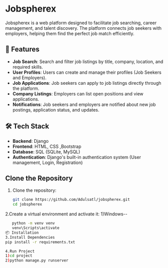 # Jobspherex

Jobspherex is a web platform designed to facilitate job searching, career management, and talent discovery. The platform connects job seekers with employers, helping them find the perfect job match efficiently.

## 🚀 Features

- **Job Search**: Search and filter job listings by title, company, location, and required skills.
- **User Profiles**: Users can create and manage their profiles (Job Seekers and Employers).
- **Job Applications**: Job seekers can apply to job listings directly through the platform.
- **Company Listings**: Employers can list open positions and view applications.
- **Notifications**: Job seekers and employers are notified about new job postings, application status, and updates.

## 🛠️ Tech Stack

- **Backend**: Django
- **Frontend**: HTML, CSS ,Bootstrap
- **Database**: SQL (SQLite, MySQL)
- **Authentication**: Django's built-in authentication system (User management, Login, Registration)


## Clone the Repository

1. Clone the repository:
   ```bash
   git clone https://github.com/Adulsatl/jobspherex.git
   cd jobspherex
2.Create a virtual environment and activate it:
1)Windows--
   ```bash
      python -m venv venv
      venv\Scripts\activate
 📦 Installation
3.Install Dependencies
   pip install -r requirements.txt

4.Run Project
   1)cd project
   2)python manage.py runserver
